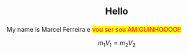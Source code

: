 <style>
mark{
    color:red;
}
</style>

<h2 style="text-align: center;">

Hello

</h2>

My name is Marcel Ferreira e <mark>vou ser seu AMIGUINHOOOO!!</mark>


$$m_1V_1=m_2V_2$$
